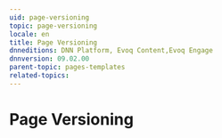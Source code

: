 ```yaml
---
uid: page-versioning
topic: page-versioning
locale: en
title: Page Versioning
dnneditions: DNN Platform, Evoq Content,Evoq Engage
dnnversion: 09.02.00
parent-topic: pages-templates
related-topics:
---
```


# Page Versioning